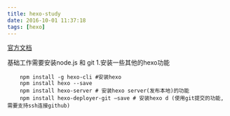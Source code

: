```yaml
---
title: hexo-study
date: 2016-10-01 11:37:18
tags: [hexo]
---
```


[官方文档](https://hexo.io/zh-cn/docs/)

基础工作需要安装node.js 和 git
1.安装一些其他的hexo功能
```
    npm install -g hexo-cli	#安装hexo
    npm install hexo --save
    npm install hexo-server # 安装hexo server(发布本地)的功能
    npm install hexo-deployer-git –save # 安装hexo d (使用git提交的功能,需要支持ssh连接github) 
```
<br />

<!--more-->